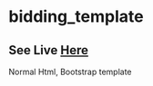 # bidding_template

## See Live [Here](https://neerajswarnkar.github.io/biddingtemplate/)

Normal Html, Bootstrap template
